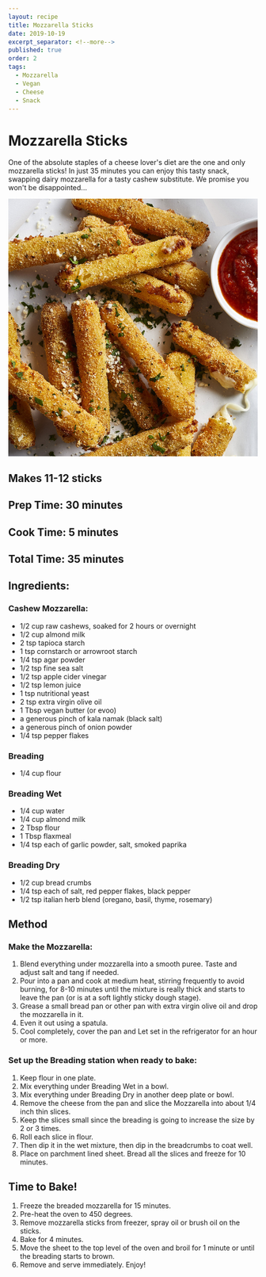 ```yaml
---
layout: recipe
title: Mozzarella Sticks
date: 2019-10-19
excerpt_separator: <!--more-->
published: true
order: 2
tags:
  - Mozzarella
  - Vegan
  - Cheese
  - Snack
---
```


# Mozzarella Sticks
One of the absolute staples of a cheese lover's diet are the one and only mozzarella sticks! In just 35 minutes you can enjoy this tasty snack, swapping dairy mozzarella for a tasty cashew substitute. We promise you won't be disappointed...

<!--more-->

[![Mozzarella Sticks](/_uploads/MozzarellaSticks.jpg)](/_uploads/MozzarellaSticks.jpg)

## Makes 11-12 sticks

## Prep Time: 30 minutes
## Cook Time: 5 minutes
## Total Time: 35 minutes

## Ingredients:

### Cashew Mozzarella:
- 1/2 cup raw cashews, soaked for 2 hours or overnight
- 1/2 cup almond milk
- 2 tsp tapioca starch
- 1 tsp cornstarch or arrowroot starch
- 1/4 tsp agar powder
- 1/2 tsp fine sea salt
- 1/2 tsp apple cider vinegar
- 1/2 tsp lemon juice
- 1 tsp nutritional yeast
- 2 tsp extra virgin olive oil
- 1 Tbsp vegan butter (or evoo)
- a generous pinch of kala namak (black salt)
- a generous pinch of onion powder
- 1/4 tsp pepper flakes

### Breading
- 1/4 cup flour

### Breading Wet
- 1/4 cup water
- 1/4 cup almond milk
- 2 Tbsp flour
- 1 Tbsp flaxmeal
- 1/4 tsp each of garlic powder, salt, smoked paprika

### Breading Dry
- 1/2 cup bread crumbs
- 1/4 tsp each of salt, red pepper flakes, black pepper
- 1/2 tsp italian herb blend (oregano, basil, thyme, rosemary)


## Method
### Make the Mozzarella:
1. Blend everything under mozzarella into a smooth puree. Taste and adjust salt and tang if needed.
2. Pour into a pan and cook at medium heat, stirring frequently to avoid burning, for 8-10 minutes until the mixture is really thick and starts to leave the pan (or is at a soft lightly sticky dough stage).
3. Grease a small bread pan or other pan with extra virgin olive oil and drop the mozzarella in it.
4. Even it out using a spatula.
5. Cool completely, cover the pan and Let set in the refrigerator for an hour or more.

### Set up the Breading station when ready to bake:
1. Keep flour in one plate.
2. Mix everything under Breading Wet in a bowl.
3. Mix everything under Breading Dry in another deep plate or bowl.
4. Remove the cheese from the pan and slice the Mozzarella into about 1/4 inch thin slices.
5. Keep the slices small since the breading is going to increase the size by 2 or 3 times.
6. Roll each slice in flour.
7. Then dip it in the wet mixture, then dip in the breadcrumbs to coat well.
8. Place on parchment lined sheet. Bread all the slices and freeze for 10 minutes.

## Time to Bake!
1. Freeze the breaded mozzarella for 15 minutes.
2. Pre-heat the oven to 450 degrees.
3. Remove mozzarella sticks from freezer, spray oil or brush oil on the sticks.
4. Bake for 4 minutes.
5. Move the sheet to the top level of the oven and broil for 1 minute or until the breading starts to brown.  
6. Remove and serve immediately. Enjoy!
